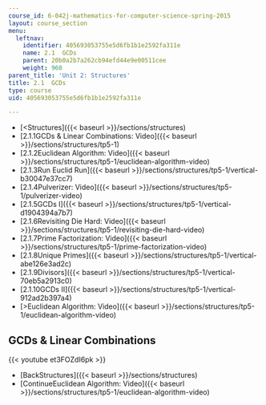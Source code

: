 ```yaml
---
course_id: 6-042j-mathematics-for-computer-science-spring-2015
layout: course_section
menu:
  leftnav:
    identifier: 405693053755e5d6fb1b1e2592fa311e
    name: 2.1  GCDs
    parent: 20b0a2b7a262cb94efd44e9e00511cee
    weight: 960
parent_title: 'Unit 2: Structures'
title: 2.1  GCDs
type: course
uid: 405693053755e5d6fb1b1e2592fa311e

---
```


*   [<Structures]({{< baseurl >}}/sections/structures)
*   [2.1.1GCDs & Linear Combinations: Video]({{< baseurl >}}/sections/structures/tp5-1)
*   [2.1.2Euclidean Algorithm: Video]({{< baseurl >}}/sections/structures/tp5-1/euclidean-algorithm-video)
*   [2.1.3Run Euclid Run]({{< baseurl >}}/sections/structures/tp5-1/vertical-b30047e37cc7)
*   [2.1.4Pulverizer: Video]({{< baseurl >}}/sections/structures/tp5-1/pulverizer-video)
*   [2.1.5GCDs I]({{< baseurl >}}/sections/structures/tp5-1/vertical-d1904394a7b7)
*   [2.1.6Revisiting Die Hard: Video]({{< baseurl >}}/sections/structures/tp5-1/revisiting-die-hard-video)
*   [2.1.7Prime Factorization: Video]({{< baseurl >}}/sections/structures/tp5-1/prime-factorization-video)
*   [2.1.8Unique Primes]({{< baseurl >}}/sections/structures/tp5-1/vertical-abe126e3ad2c)
*   [2.1.9Divisors]({{< baseurl >}}/sections/structures/tp5-1/vertical-70eb5a2913c0)
*   [2.1.10GCDs II]({{< baseurl >}}/sections/structures/tp5-1/vertical-912ad2b397a4)
*   [\>Euclidean Algorithm: Video]({{< baseurl >}}/sections/structures/tp5-1/euclidean-algorithm-video)

GCDs & Linear Combinations
--------------------------

{{< youtube et3FOZdI6pk >}}

*   [BackStructures]({{< baseurl >}}/sections/structures)
*   [ContinueEuclidean Algorithm: Video]({{< baseurl >}}/sections/structures/tp5-1/euclidean-algorithm-video)